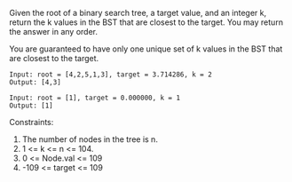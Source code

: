 Given the root of a binary search tree, a target value, and an integer k, return the k values in the BST that are closest to the target. You may return the answer in any order.

You are guaranteed to have only one unique set of k values in the BST that are closest to the target.


```
Input: root = [4,2,5,1,3], target = 3.714286, k = 2
Output: [4,3]
```

```
Input: root = [1], target = 0.000000, k = 1
Output: [1]
```

Constraints:

1. The number of nodes in the tree is n.
2. 1 <= k <= n <= 104.
3. 0 <= Node.val <= 109
4. -109 <= target <= 109